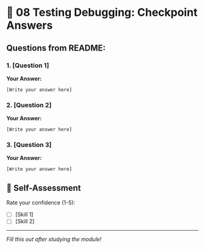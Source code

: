# 📝 08 Testing Debugging: Checkpoint Answers

## Questions from README:

### 1. [Question 1]
**Your Answer:**
```
[Write your answer here]
```

### 2. [Question 2]
**Your Answer:**
```
[Write your answer here]
```

### 3. [Question 3]
**Your Answer:**
```
[Write your answer here]
```

## 🎯 Self-Assessment
Rate your confidence (1-5):
- [ ] [Skill 1]
- [ ] [Skill 2]

---

*Fill this out after studying the module!*
